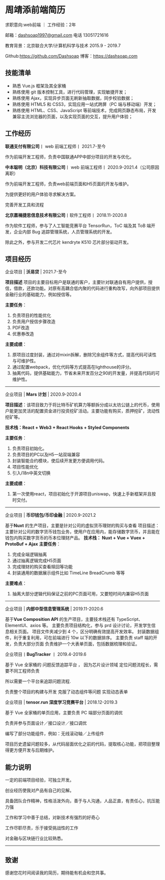 # 周靖添前端简历

求职意向:web前端  ｜ 工作经验：2年

邮箱：dashsoap1997@gmail.com 电话 13051721616

教育背景：北京联合大学/计算机科学与技术 2015.9 - 2019.7

Github:<https://github.com/Dashsoap> 博客：<https://dashsoap.com>

## 技能清单

- 熟悉 Vue.js 框架及其全家桶
- 熟练使用 git 版本控制工具，进行代码管理，实现敏捷开发；
- 熟练使用 Ajax，实现异步页面无刷新抽取数据，同步校验数据；
- 熟练使用 HTML5 和 CSS3，实现应用一站式跨屏（PC 端与移动端）开发；
- 熟练使用 HTML、CSS、JavaScript 等前端技术，完成网页静态布局，开发兼容主流浏览器的页面，以及实现页面的交互，提升用户体验；

## 工作经历

**联通支付有限公司**丨 web 前端工程师丨 2021.7-至今

作为前端开发工程师，负责中国联通APP中部分项目的开发与优化。

**中本聪明（北京）科技有限公司**丨 web 前端工程师丨 2020.9-2021.4（公司原因离职）

作为前端开发工程师，负责web前端页面和H5页面的开发与维护。

为提供更好的用户体验寻求解决方案。

完善开发工具和流程

**北京嘉楠捷思信息技术有限公司**丨软件工程师丨 2018.11-2020.8

作为软件工程师，参与了人工智能竞赛平台 TensorRun，ToC 端及其 ToB 端开发，企业内部 Bug 追踪管理系统，人员管理系统的开发。

除此之外，参与开发二代芯片 kendryte K510 芯片部分驱动开发。

## 项目经历

企业项目 | **沃易贷** | 2021.7-至今

**项目描述** 项目的主要目标用户是联通的客户，主要针对联通自有用户提供，授信，借款，还款功能。对原有高耦合低内聚的代码进行重构改写，向外部项目提供金融行业的基础能力，例如授信等。

**主要任务**：

1. 负责项目的性能优化
2. 负责用户授信步骤改造
3. PDF改造
4. 优惠券改造

**主要成绩**：

1. 原项目过度封装，通过对mixin拆解，删除冗余组件等方式，提高代码可读性与可维护性。
2. 通过配置webpack，优化代码等方式提高在lighthouse的评分。
3. 抽离代码，提供基础能力，节省未来开发百分之90的开发量，并提高代码的可维护性。

---

企业项目 | **Mars 计划** | 2020.9-2020.4

**项目描述**：该项目致力于将比特币矿机算力等额拆分成以太坊公链上的代币，使用户能更加灵活的配置资金进行投资挖矿活动。主要功能有购买，质押挖矿，流动性挖矿等。

**技术栈：React + Web3 + React Hooks + Styled Components**

**主要任务**：

1. 负责项目初始化。
2. 负责项目的PC以及H5一站双端兼容
3. 封装智能合约模块，使后续开发更方便调用代码。
4. 项目性能优化
5. 引入i18n中英文切换

**主要成绩**：

1. 第一次使用react，项目初始化于开源项目uniswap，快速上手新框架并且按时交付。

---

企业项目 | **币印钱包/币印金融** | 2020.9-2021.2

基于**Nuxt** 的生产项目，主要是针对公司的虚拟货币理财的购买与查看
项目描述：主要针对公司的数字货币钱包业务，使用户在应用内，能存储数字货币，并且能在钱包内购买数字货币的币本位理财产品。
**技术栈： Nuxt + Vue + Vuex + ProtoBuf + Ajax**
**主要任务**：
1. 完成全端逻辑抽离
2. 通过抽离逻辑完成H5页面
3. 完成理财的购买查看赎回等功能
4. 封装通用的数据展示组件比如 TimeLine BreadCrumb 等等
   
**主要难点**：

1. 抽离大部分逻辑代码保证之前的PC页面可用，又要短时间内兼容H5页面

---
企业项目 | **内部中型信息管理系统** | 2019.11-2020.6

基于**Vue Composition API** 的生产项目，主要技术栈还有 TypeScript、ElementUI、axios 等。
主要负责项目结构化，参与 prd 设计讨论，开发学生信息相关页面。
项目文件夹减少到 4 个，区分明确有效提高开发效率。
封装数据组件，利于重复利用，可在前端进行 10w 以下的数据排序。
主要负责 staff 端的开发，负责大部分页面
负责维护一个大表单页面，包括数据梳理和验证。

企业项目丨**BugTracker** 丨 2019.4-2019.6

基于 Vue 全家桶的 问题反馈追踪平台 ， 因为芯片设计领域 定位问题流程长，需要不同工程师负责

所以需要一个平台来追踪问题流程.

负责整个项目的构建与开发 克服了动态组件等问题 实现动态表单

企业项目 | **tensor.run 深度学习竞赛平台** | 2018.12-2019.3

基于 Vue 全家桶的单页应用，主要负责 PC 端部分页面的调优

负责并参与页面设计／接口设计／接口调优

编写了部分功能组件，例如：无线滚动轴／上传组件

项目历史遗留问题较多，从代码层面优化之前的代码，提取核心功能，把项目整理得更方便开发与后期维护。

## 能力说明

一定的前端项目经验，可独立开发。

创业经历使我对产品有自己的见解。

具备团队合作精神，性格活泼外向，善于与人沟通，人品正直，有责任心，抗压能力强

工作和学习中善于总结，对新技术有强烈的好奇心

工作尽职尽责，乐于接受挑战性的工作

对金融与区块链行业比较熟悉。

---

## 致谢

感谢您花时间阅读我的简历，期待能有机会和您共事。
